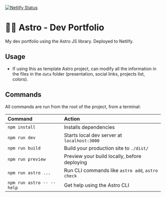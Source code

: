 [![Netlify Status](https://api.netlify.com/api/v1/badges/3c911b4f-a139-41c7-91b7-bd7cf80799b4/deploy-status)](https://app.netlify.com/sites/fluffy-otter-3737d3/deploys)

# 👨‍🚀 Astro - Dev Portfolio 
My dev portfolio using the Astro JS library. Deployed to Netlify.

## Usage

- If using this as template Astro project, can modify all the information in the files in the `data` folder (presentation, social links, projects list, colors).


## Commands

All commands are run from the root of the project, from a terminal:

| Command                   | Action                                           |
| :------------------------ | :----------------------------------------------- |
| `npm install`             | Installs dependencies                            |
| `npm run dev`             | Starts local dev server at `localhost:3000`      |
| `npm run build`           | Build your production site to `./dist/`          |
| `npm run preview`         | Preview your build locally, before deploying     |
| `npm run astro ...`       | Run CLI commands like `astro add`, `astro check` |
| `npm run astro -- --help` | Get help using the Astro CLI                     |

